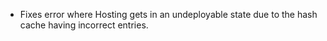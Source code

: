 - Fixes error where Hosting gets in an undeployable state due to the hash cache having incorrect entries.
